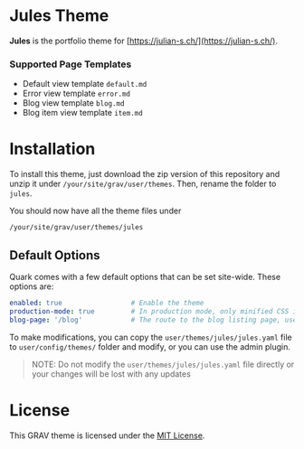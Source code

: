 # Jules Theme

**Jules** is the portfolio theme for [https://julian-s.ch/](https://julian-s.ch/).

### Supported Page Templates

* Default view template `default.md`
* Error view template `error.md`
* Blog view template `blog.md`
* Blog item view template `item.md`

# Installation

To install this theme, just download the zip version of this repository and unzip it under `/your/site/grav/user/themes`. Then, rename the folder to `jules`.

You should now have all the theme files under

    /your/site/grav/user/themes/jules

## Default Options

Quark comes with a few default options that can be set site-wide.  These options are:

```yaml
enabled: true                 # Enable the theme
production-mode: true         # In production mode, only minified CSS is used. When disabled, nested CSS with sourcemaps are enabled
blog-page: '/blog'            # The route to the blog listing page, useful for a blog style layout with sidebar
```

To make modifications, you can copy the `user/themes/jules/jules.yaml` file to `user/config/themes/` folder and modify, or you can use the admin plugin.

> NOTE: Do not modify the `user/themes/jules/jules.yaml` file directly or your changes will be lost with any updates

# License
This GRAV theme is licensed under the [MIT License](https://github.com/JulianSchoenbaechler/JulesGravTemplate/blob/master/LICENSE).
